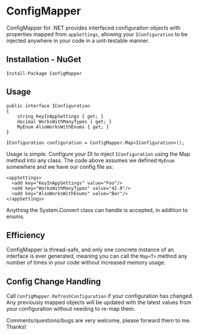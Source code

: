 ConfigMapper
=================

ConfigMapper for .NET provides interfaced configuration objects with properties mapped from ```appSettings```, allowing your ```IConfiguration``` to be injected anywhere in your code in a unit-testable manner.

Installation - NuGet
-----
```
Install-Package ConfigMapper
```

Usage
------

```
public interface IConfiguration
{
    string KeyInAppSettings { get; }
    decimal WorksWithManyTypes { get; }
    MyEnum AlsoWorksWithEnums { get; }
}

IConfiguration configuration = ConfigMapper.Map<IConfiguration>();
```

Usage is simple. Configure your DI to inject ```IConfiguration``` using the Map method into any class. The code above assumes we defined ```MyEnum``` somewhere and we have our config file as:
```
<appSettings>
  <add key="KeyInAppSettings" value="Foo"/>
  <add key="WorksWithManyTypes" value="42.0"/>
  <add key="AlsoWorksWithEnums" value="Bar"/>
</appSettings>
```

Anything the System.Convert class can handle is accepted, in addition to enums.

Efficiency
------

ConfigMapper is thread-safe, and only one concrete instance of an interface is ever generated, meaning you can call the ```Map<T>``` method any number of times in your code without increased memory usage.

Config Change Handling
------

Call ```ConfigMapper.RefreshConfiguration``` if your configuration has changed. Any previously mapped objects will be updated with the latest values from your configuration without needing to re-map them.

Comments/questions/bugs are very welcome, please forward them to me. Thanks!
